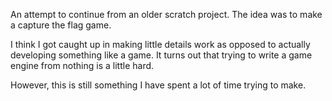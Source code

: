 An attempt to continue from an older scratch project. The idea was to make a capture the flag game.

I think I got caught up in making little details work as opposed to actually developing something like a game. It turns out that trying to write a game engine from nothing is a little hard.

However, this is still something I have spent a lot of time trying to make.

